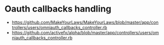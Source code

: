 # Oauth callbacks handling

- https://github.com/MakeYourLaws/MakeYourLaws/blob/master/app/controllers/users/omniauth_callbacks_controller.rb
- https://github.com/activefx/alpha/blob/master/app/controllers/users/omniauth_callbacks_controller.rb